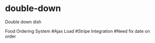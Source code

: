 # double-down

Double down dish

Food Ordering System
#Ajax Load
#Stripe Integration
#Need fix date on order
